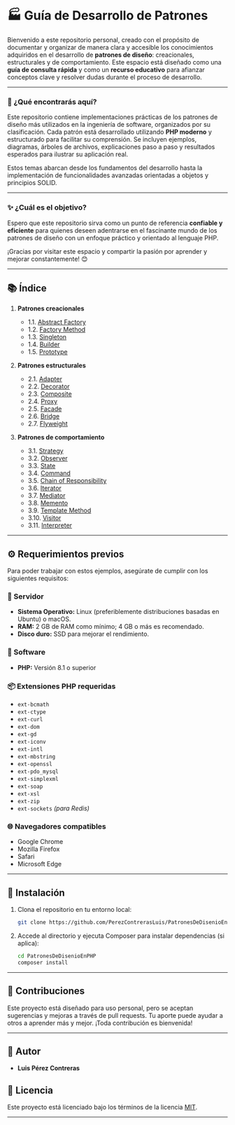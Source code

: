 # 🏭 Guía de Desarrollo de Patrones

Bienvenido a este repositorio personal, creado con el propósito de documentar y organizar de manera clara y accesible los conocimientos adquiridos en el desarrollo de **patrones de diseño**: creacionales, estructurales y de comportamiento. Este espacio está diseñado como una **guía de consulta rápida** y como un **recurso educativo** para afianzar conceptos clave y resolver dudas durante el proceso de desarrollo.

---

### 📖 ¿Qué encontrarás aquí?

Este repositorio contiene implementaciones prácticas de los patrones de diseño más utilizados en la ingeniería de software, organizados por su clasificación. Cada patrón está desarrollado utilizando **PHP moderno** y estructurado para facilitar su comprensión. Se incluyen ejemplos, diagramas, árboles de archivos, explicaciones paso a paso y resultados esperados para ilustrar su aplicación real.

Estos temas abarcan desde los fundamentos del desarrollo hasta la implementación de funcionalidades avanzadas orientadas a objetos y principios SOLID.

---

### ✨ ¿Cuál es el objetivo?

Espero que este repositorio sirva como un punto de referencia **confiable y eficiente** para quienes deseen adentrarse en el fascinante mundo de los patrones de diseño con un enfoque práctico y orientado al lenguaje PHP.

¡Gracias por visitar este espacio y compartir la pasión por aprender y mejorar constantemente! 😊

---

## 📚 Índice

1. **Patrones creacionales** 
    - 1.1. [Abstract Factory](https://github.com/PerezContrerasLuis/PatronesDeDisenioEnPHP/tree/master/Creacionales/AbstractFactory)
    - 1.2. [Factory Method](#)
    - 1.3. [Singleton](#)
    - 1.4. [Builder](#)
    - 1.5. [Prototype](#)

2. **Patrones estructurales** 
    - 2.1. [Adapter](#)
    - 2.2. [Decorator](#)
    - 2.3. [Composite](#)
    - 2.4. [Proxy](#)
    - 2.5. [Facade](#)
    - 2.6. [Bridge](#)
    - 2.7. [Flyweight](#)

3. **Patrones de comportamiento**
    - 3.1. [Strategy](#)
    - 3.2. [Observer](#)
    - 3.3. [State](#)
    - 3.4. [Command](#)
    - 3.5. [Chain of Responsibility](#)
    - 3.6. [Iterator](#)
    - 3.7. [Mediator](#)
    - 3.8. [Memento](#)
    - 3.9. [Template Method](#)
    - 3.10. [Visitor](#)
    - 3.11. [Interpreter](#)

---

## ⚙️ Requerimientos previos

Para poder trabajar con estos ejemplos, asegúrate de cumplir con los siguientes requisitos:

### 🔧 Servidor
- **Sistema Operativo:** Linux (preferiblemente distribuciones basadas en Ubuntu) o macOS.
- **RAM:** 2 GB de RAM como mínimo; 4 GB o más es recomendado.
- **Disco duro:** SSD para mejorar el rendimiento.

### 🧰 Software
- **PHP:** Versión 8.1 o superior

### 📦 Extensiones PHP requeridas

- `ext-bcmath`  
- `ext-ctype`  
- `ext-curl`  
- `ext-dom`  
- `ext-gd`  
- `ext-iconv`  
- `ext-intl`  
- `ext-mbstring`  
- `ext-openssl`  
- `ext-pdo_mysql`  
- `ext-simplexml`  
- `ext-soap`  
- `ext-xsl`  
- `ext-zip`  
- `ext-sockets` *(para Redis)*  

### 🌐 Navegadores compatibles

- Google Chrome  
- Mozilla Firefox  
- Safari  
- Microsoft Edge  

---

## 🚀 Instalación

1. Clona el repositorio en tu entorno local:

    ```bash
    git clone https://github.com/PerezContrerasLuis/PatronesDeDisenioEnPHP
    ```

2. Accede al directorio y ejecuta Composer para instalar dependencias (si aplica):

    ```bash
    cd PatronesDeDisenioEnPHP
    composer install
    ```

---

## 🤝 Contribuciones

Este proyecto está diseñado para uso personal, pero se aceptan sugerencias y mejoras a través de pull requests. Tu aporte puede ayudar a otros a aprender más y mejor. ¡Toda contribución es bienvenida!

---

## 👤 Autor

- **Luis Pérez Contreras**

## 📄 Licencia

Este proyecto está licenciado bajo los términos de la licencia [MIT](LICENSE).

---